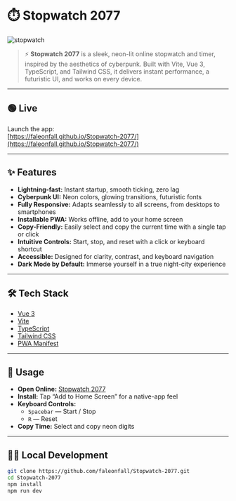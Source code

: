 # ⏱️ Stopwatch 2077

![stopwatch](https://github.com/user-attachments/assets/a62667c5-7d7f-44f5-900f-48749eb2b2b8)

> ⚡️ **Stopwatch 2077** is a sleek, neon-lit online stopwatch and timer, inspired by the aesthetics of cyberpunk. Built
> with Vite, Vue 3, TypeScript, and Tailwind CSS, it delivers instant performance, a futuristic UI, and works on every
> device.

---

## 🟢 Live

Launch the app:  
[https://faleonfall.github.io/Stopwatch-2077/](https://faleonfall.github.io/Stopwatch-2077/)

---

## ✨ Features

- **Lightning-fast:** Instant startup, smooth ticking, zero lag
- **Cyberpunk UI:** Neon colors, glowing transitions, futuristic fonts
- **Fully Responsive:** Adapts seamlessly to all screens, from desktops to smartphones
- **Installable PWA:** Works offline, add to your home screen
- **Copy-Friendly:** Easily select and copy the current time with a single tap or click
- **Intuitive Controls:** Start, stop, and reset with a click or keyboard shortcut
- **Accessible:** Designed for clarity, contrast, and keyboard navigation
- **Dark Mode by Default:** Immerse yourself in a true night-city experience

---

## 🛠️ Tech Stack

- [Vue 3](https://vuejs.org/)
- [Vite](https://vitejs.dev/)
- [TypeScript](https://www.typescriptlang.org/)
- [Tailwind CSS](https://tailwindcss.com/)
- [PWA Manifest](https://web.dev/add-manifest/)

---

## 📲 Usage

- **Open Online:** [Stopwatch 2077](https://faleonfall.github.io/Stopwatch-2077/)
- **Install:** Tap “Add to Home Screen” for a native-app feel
- **Keyboard Controls:**
    - `Spacebar` — Start / Stop
    - `R` — Reset
- **Copy Time:** Select and copy neon digits

---

## 🧑‍💻 Local Development

```sh
git clone https://github.com/faleonfall/Stopwatch-2077.git
cd Stopwatch-2077
npm install
npm run dev
